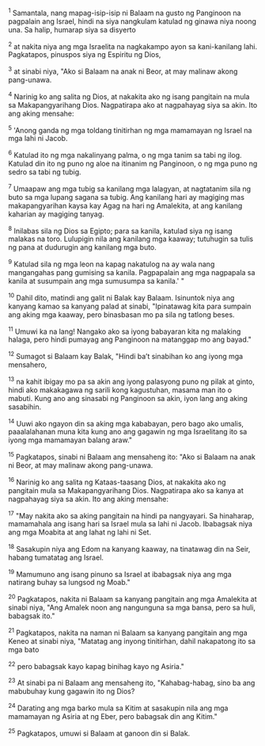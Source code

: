 <sup>1</sup>
Samantala, nang mapag-isip-isip ni Balaam na gusto ng Panginoon na pagpalain ang Israel, hindi na siya nangkulam katulad ng ginawa niya noong una. Sa halip, humarap siya sa disyerto 

<sup>2</sup>
at nakita niya ang mga Israelita na nagkakampo ayon sa kani-kanilang lahi. Pagkatapos, pinuspos siya ng Espiritu ng Dios, 

<sup>3</sup>
at sinabi niya, "Ako si Balaam na anak ni Beor, at may malinaw akong pang-unawa. 

<sup>4</sup>
Narinig ko ang salita ng Dios, at nakakita ako ng isang pangitain na mula sa Makapangyarihang Dios. Nagpatirapa ako at nagpahayag siya sa akin. Ito ang aking mensahe: 

<sup>5</sup>
'Anong ganda ng mga toldang tinitirhan ng mga mamamayan ng Israel na mga lahi ni Jacob. 

<sup>6</sup>
Katulad ito ng mga nakalinyang palma, o ng mga tanim sa tabi ng ilog. Katulad din ito ng puno ng aloe na itinanim ng Panginoon, o ng mga puno ng sedro sa tabi ng tubig. 

<sup>7</sup>
Umaapaw ang mga tubig sa kanilang mga lalagyan, at nagtatanim sila ng buto sa mga lupang sagana sa tubig. Ang kanilang hari ay magiging mas makapangyarihan kaysa kay Agag na hari ng Amalekita, at ang kanilang kaharian ay magiging tanyag. 

<sup>8</sup>
Inilabas sila ng Dios sa Egipto; para sa kanila, katulad siya ng isang malakas na toro. Lulupigin nila ang kanilang mga kaaway; tutuhugin sa tulis ng pana at dudurugin ang kanilang mga buto. 

<sup>9</sup>
Katulad sila ng mga leon na kapag nakatulog na ay wala nang mangangahas pang gumising sa kanila. Pagpapalain ang mga nagpapala sa kanila at susumpain ang mga sumusumpa sa kanila.' " 

<sup>10</sup>
Dahil dito, matindi ang galit ni Balak kay Balaam. Isinuntok niya ang kanyang kamao sa kanyang palad at sinabi, "Ipinatawag kita para sumpain ang aking mga kaaway, pero binasbasan mo pa sila ng tatlong beses. 

<sup>11</sup>
Umuwi ka na lang! Nangako ako sa iyong babayaran kita ng malaking halaga, pero hindi pumayag ang Panginoon na matanggap mo ang bayad." 

<sup>12</sup>
Sumagot si Balaam kay Balak, "Hindi baʼt sinabihan ko ang iyong mga mensahero, 

<sup>13</sup>
na kahit ibigay mo pa sa akin ang iyong palasyong puno ng pilak at ginto, hindi ako makakagawa ng sarili kong kagustuhan, masama man ito o mabuti. Kung ano ang sinasabi ng Panginoon sa akin, iyon lang ang aking sasabihin. 

<sup>14</sup>
Uuwi ako ngayon din sa aking mga kababayan, pero bago ako umalis, paaalalahanan muna kita kung ano ang gagawin ng mga Israelitang ito sa iyong mga mamamayan balang araw." 

<sup>15</sup>
Pagkatapos, sinabi ni Balaam ang mensaheng ito: "Ako si Balaam na anak ni Beor, at may malinaw akong pang-unawa. 

<sup>16</sup>
Narinig ko ang salita ng Kataas-taasang Dios, at nakakita ako ng pangitain mula sa Makapangyarihang Dios. Nagpatirapa ako sa kanya at nagpahayag siya sa akin. Ito ang aking mensahe: 

<sup>17</sup>
"May nakita ako sa aking pangitain na hindi pa nangyayari. Sa hinaharap, mamamahala ang isang hari sa Israel mula sa lahi ni Jacob. Ibabagsak niya ang mga Moabita at ang lahat ng lahi ni Set. 

<sup>18</sup>
Sasakupin niya ang Edom na kanyang kaaway, na tinatawag din na Seir, habang tumatatag ang Israel. 

<sup>19</sup>
Mamumuno ang isang pinuno sa Israel at ibabagsak niya ang mga natirang buhay sa lungsod ng Moab." 

<sup>20</sup>
Pagkatapos, nakita ni Balaam sa kanyang pangitain ang mga Amalekita at sinabi niya, "Ang Amalek noon ang nangunguna sa mga bansa, pero sa huli, babagsak ito." 

<sup>21</sup>
Pagkatapos, nakita na naman ni Balaam sa kanyang pangitain ang mga Keneo at sinabi niya, "Matatag ang inyong tinitirhan, dahil nakapatong ito sa mga bato 

<sup>22</sup>
pero babagsak kayo kapag binihag kayo ng Asiria." 

<sup>23</sup>
At sinabi pa ni Balaam ang mensaheng ito, "Kahabag-habag, sino ba ang mabubuhay kung gagawin ito ng Dios? 

<sup>24</sup>
Darating ang mga barko mula sa Kitim at sasakupin nila ang mga mamamayan ng Asiria at ng Eber, pero babagsak din ang Kitim." 

<sup>25</sup>
Pagkatapos, umuwi si Balaam at ganoon din si Balak.